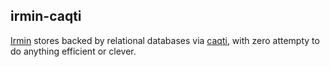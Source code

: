 irmin-caqti
-----------

[Irmin](https://irmin.org) stores backed by relational databases
via [caqti](https://github.com/paurkedal/ocaml-caqti), with zero attempty to do
anything efficient or clever.